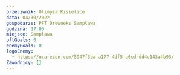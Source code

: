```yaml
---
przeciwnik: Olimpia Kisielice
data: 04/30/2022
gospodarze: PFT Drewneks Sampława
godzina: 17:00
miejsce: Sampława
pftGoals: 0
enemyGoals: 0
logoEnemy:
  - https://ucarecdn.com/5947f3ba-a177-4df5-a6cd-dd4c143a4b93/
Zawodnicy: []
---
```

